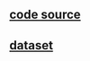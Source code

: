 [code source](https://www.youtube.com/watch?v=csFGTLT6_WQ&ab_channel=DigitalSreeni)
-
[dataset](https://www.epfl.ch/labs/cvlab/data/data-em/)
-
